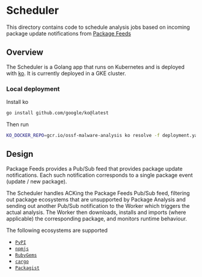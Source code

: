 # Scheduler

This directory contains code to schedule analysis jobs based on incoming package update
notifications from [Package Feeds](https://github.com/khulnasoft-lab/package-feeds)

## Overview

The Scheduler is a Golang app that runs on Kubernetes and is deployed with [ko](https://github.com/google/ko).
It is currently deployed in a GKE cluster.

### Local deployment

Install ko

```bash
go install github.com/google/ko@latest
```

Then run

```bash
KO_DOCKER_REPO=gcr.io/ossf-malware-analysis ko resolve -f deployment.yaml | kubectl apply -f -
```

## Design

Package Feeds provides a Pub/Sub feed that provides package update notifications.
Each such notification corresponds to a single package event (update / new package).

The Scheduler handles ACKing the Package Feeds Pub/Sub feed, filtering out package ecosystems that are unsupported by Package Analysis and sending out another Pub/Sub notification to the Worker which triggers the actual analysis. The Worker then downloads, installs and imports (where applicable) the corresponding package, and monitors runtime behaviour.

The following ecosystems are supported
- [`PyPI`](https://pypi.org/)
- [`npmjs`](https://registry.npmjs.org/)
- [`RubyGems`](https://rubygems.org/)
- [`cargo`](https://crates.io/)
- [`Packagist`](https://packagist.org/)
